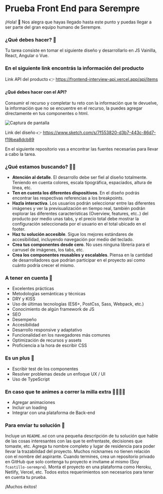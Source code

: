 # Prueba Front End para Serempre
¡Hola! 👋
Nos alegra que hayas llegado hasta este punto y puedas llegar a ser parte del gran equipo humano de Serempre.

### ¿Qué debes hacer? 🧩

Tu tarea consiste en tomar el siguiente diseño y desarrollarlo en JS Vainilla, React, Angular o Vue.

### En el siguiente link encontrás la información del producto
Link API del producto 👉 https://frontend-interview-api.vercel.app/api/items

#### ¿Qué debes hacer con el API?
Consumir el recurso y completar tu reto con la información que te devuelve, la información que no se encuentre en el recurso, la puedes agregar directamente en tus componentes o html.

![Captura de pantalla](preview@1x.jpg)

Link del diseño 👉 https://www.sketch.com/s/7f553820-d3b7-443c-86d7-f19bea8dcb89

En el siguiente repositorio vas a encontrar las fuentes necesarias para llevar a cabo la tarea.

### ¿Qué estamos buscando? 🕵️‍♂️

- **Atención al detalle**. El desarrollo debe ser fiel al diseño totalmente. Teniendo en cuenta colores, escala tipográfica, espaciados, altura de línea, etc.
- **Ten en cuenta los diferentes dispositivos**. En el diseño podrás encontrar las respectivas referencias a los breakpoints.
- **Hazla interactiva**. Los usuarios podrán seleccionar entre las diferentes imágenes y ver la previsualización en tiempo real, también podrán explorar las diferentes características (Overview, features, etc..) del producto por medio unas tabs, y el precio total debe mostrar la configuración seleccionada por el usuario en el total ubicado en el footer.
- **Haz tu solución accesible**. Sigue los mejores estándares de accesibilidad, incluyendo navegación por medio del teclado.
- **Crea tus componentes desde cero**. No uses ninguna librería para el carrusel de imágenes, los tabs, etc.
- **Crea los componentes reusables y escalables**. Piensa en la cantidad de desarrolladores que podrían participar en el proyecto así como cuánto podría crecer el mismo.

### A tener en cuenta 👀

* Excelentes prácticas
* Metodologías semánticas y técnicas
* DRY y KISS
* Uso de últimas tecnologías (ES6+, PostCss, Sass, Webpack, etc.)
* Conocimiento de algún framework de JS
* SEO
* Desempeño
* Accesibilidad
* Desarrollo responsive y adaptativo
* Funcionalidad en los navegadores más comunes
* Optimización de recursos y assets
* Proficiencia a la hora de escribir CSS

### Es un plus 🚀

* Escribir test de los componentes
* Resolver problemas desde un enfoque UX / UI
* Uso de TypeScript

### En caso que te animes a correr la milla extra 🏃‍♀️🏃‍♂️

* Agregar animaciones
* Incluir un loading
* Integrar con una plataforma de Back-end


### Para enviar tu solución 🏁

Incluye un `README.md` con una pequeña descripción de tu solución que hable de las cosas interesantes con las que te enfrentaste, decisiones que tomaste, etc.
Agrega tu nombre completo y lugar de residencia para poder llevar la trazabilidad del proyecto. Muchos nicknames no tienen relación con el nombre del aspirante.
Cuando termines, crea un repositorio privado en GitHub que solo contenga tu proyecto e invítame al mismo (Soy `fcastillo-serempre`).
Monta el proyecto en una plataforma como Heroku, Netlify, Vercel, etc.
Todos estos requerimientos son necesarios para tener en cuenta tu prueba.

¡Muchos éxitos!
